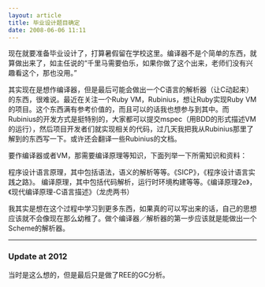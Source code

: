 ```yaml
--- 
layout: article
title: 毕业设计题目确定
date: 2008-06-06 11:11
---
```

现在就要准备毕业设计了，打算暑假留在学校这里。编译器不是个简单的东西，就算做出来了，如主任说的“千里马需要伯乐，如果你做了这个出来，老师们没有兴趣看这个，那也没用。”

其实现在是想作编译器，但是最后可能会做出一个C语言的解析器（让C动起来）的东西，很难说。最近在关注一个Ruby VM，Rubinius，想让Ruby实现Ruby VM的项目。这个东西满有参考价值的，而且可以的话我也想参与到其中。而Rubinius的开发方式是挺特别的，大家都可以提交mspec（用BDD的形式描述VM的运行），然后项目开发者们就实现相关的代码，过几天我把我从Rubinius那里了解到的东西写一下。或许还会翻译一些Rubinius的文档。

要作编译器或者VM，那需要编译原理等知识，下面列举一下所需知识和资料：

程序设计语言原理，其中包括语法，语义的解析等等。《SICP》，《程序设计语言实践之路》。
编译原理，其中包括代码解析，运行时环境构建等等。《编译原理2e》，《现代编译原理-C语言描述》（龙虎两书）

我其实是想在这个过程中学习到更多东西，如果真的可以写出来的话，自己的思想应该就不会像现在那么幼稚了。做个编译器／解析器的第一步应该就是能做出一个Scheme的解析器。

- - -

### Update at 2012

当时是这么想的，但是最后只是做了REE的GC分析。
